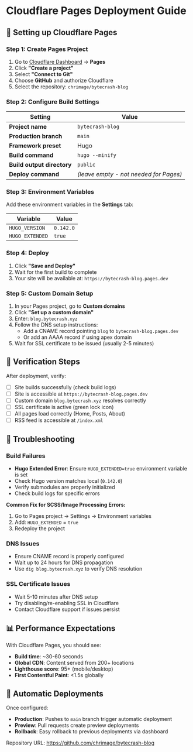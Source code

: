 # Cloudflare Pages Deployment Guide

## 🚀 Setting up Cloudflare Pages

### Step 1: Create Pages Project

1. Go to [Cloudflare Dashboard](https://dash.cloudflare.com) → **Pages**
2. Click **"Create a project"**
3. Select **"Connect to Git"**
4. Choose **GitHub** and authorize Cloudflare
5. Select the repository: `chrimage/bytecrash-blog`

### Step 2: Configure Build Settings

| Setting | Value |
|---------|-------|
| **Project name** | `bytecrash-blog` |
| **Production branch** | `main` |
| **Framework preset** | Hugo |
| **Build command** | `hugo --minify` |
| **Build output directory** | `public` |
| **Deploy command** | *(leave empty - not needed for Pages)* |

### Step 3: Environment Variables

Add these environment variables in the **Settings** tab:

| Variable | Value |
|----------|-------|
| `HUGO_VERSION` | `0.142.0` |
| `HUGO_EXTENDED` | `true` |

### Step 4: Deploy

1. Click **"Save and Deploy"**
2. Wait for the first build to complete
3. Your site will be available at: `https://bytecrash-blog.pages.dev`

### Step 5: Custom Domain Setup

1. In your Pages project, go to **Custom domains**
2. Click **"Set up a custom domain"**
3. Enter: `blog.bytecrash.xyz`
4. Follow the DNS setup instructions:
   - Add a CNAME record pointing `blog` to `bytecrash-blog.pages.dev`
   - Or add an AAAA record if using apex domain
5. Wait for SSL certificate to be issued (usually 2-5 minutes)

## 🔧 Verification Steps

After deployment, verify:

- [ ] Site builds successfully (check build logs)
- [ ] Site is accessible at `https://bytecrash-blog.pages.dev`
- [ ] Custom domain `blog.bytecrash.xyz` resolves correctly
- [ ] SSL certificate is active (green lock icon)
- [ ] All pages load correctly (Home, Posts, About)
- [ ] RSS feed is accessible at `/index.xml`

## 🚨 Troubleshooting

### Build Failures
- **Hugo Extended Error**: Ensure `HUGO_EXTENDED=true` environment variable is set
- Check Hugo version matches local (`0.142.0`)
- Verify submodules are properly initialized
- Check build logs for specific errors

**Common Fix for SCSS/Image Processing Errors:**
1. Go to Pages project → Settings → Environment variables
2. Add: `HUGO_EXTENDED` = `true`
3. Redeploy the project

### DNS Issues
- Ensure CNAME record is properly configured
- Wait up to 24 hours for DNS propagation
- Use `dig blog.bytecrash.xyz` to verify DNS resolution

### SSL Certificate Issues
- Wait 5-10 minutes after DNS setup
- Try disabling/re-enabling SSL in Cloudflare
- Contact Cloudflare support if issues persist

## 📊 Performance Expectations

With Cloudflare Pages, you should see:
- **Build time**: ~30-60 seconds
- **Global CDN**: Content served from 200+ locations
- **Lighthouse score**: 95+ (mobile/desktop)
- **First Contentful Paint**: <1.5s globally

## 🔄 Automatic Deployments

Once configured:
- **Production**: Pushes to `main` branch trigger automatic deployment
- **Preview**: Pull requests create preview deployments
- **Rollback**: Easy rollback to previous deployments via dashboard

Repository URL: https://github.com/chrimage/bytecrash-blog